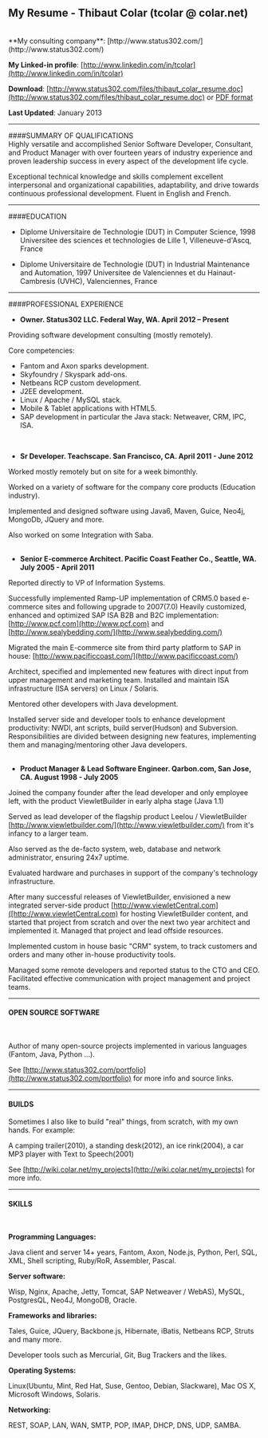 ## My Resume - Thibaut Colar (tcolar @ colar.net)
<br/>
**My consulting company**: [http://www.status302.com/](http://www.status302.com/)

**My Linked-in profile**: [http://www.linkedin.com/in/tcolar](http://www.linkedin.com/in/tcolar)

**Download**: [http://www.status302.com/files/thibaut_colar_resume.doc](http://www.status302.com/files/thibaut_colar_resume.doc)
or [PDF format](http://www.status302.com/files/thibaut_colar_resume.pdf)

**Last Updated**: January 2013
<br/>

*********
####SUMMARY OF QUALIFICATIONS
<br/>
Highly versatile and accomplished Senior Software Developer, Consultant, and Product Manager with over fourteen years of industry experience and proven leadership success in every aspect of the development life cycle.

Exceptional technical knowledge and skills complement excellent interpersonal and organizational capabilities, adaptability, and drive towards continuous professional development. Fluent in English and French.


*********
####EDUCATION
<br/>

- Diplome Universitaire de Technologie (DUT) in Computer Science, 1998
Universitee des sciences et technologies de Lille 1, Villeneuve-d'Ascq, France

- Diplome Universitaire de Technologie (DUT) in Industrial Maintenance and Automation, 1997
Universitee de Valenciennes et du Hainaut-Cambresis (UVHC), Valenciennes, France

*********
####PROFESSIONAL EXPERIENCE
<br/>

- **Owner.  Status302 LLC. Federal Way, WA. April 2012 – Present**

Providing software development consulting (mostly remotely).

Core competencies:

* Fantom and Axon sparks development.
* Skyfoundry / Skyspark add-ons.
* Netbeans RCP custom development.
* J2EE development.
* Linux / Apache / MySQL stack.
* Mobile & Tablet applications with HTML5.
* SAP development in particular the Java stack: Netweaver, CRM, IPC, ISA.

<br/>

-  **Sr Developer. Teachscape. San Francisco, CA. April 2011 - June 2012**

Worked mostly remotely but on site for a week bimonthly.

Worked on a variety of software for the company core products (Education industry).

Implemented and designed software using Java6, Maven, Guice, Neo4j, MongoDb, JQuery and more.

Also worked on some Integration with Saba.
<br/>
<br/>

- **Senior E-commerce Architect. Pacific Coast Feather Co., Seattle, WA. July 2005 - April 2011**

Reported directly to VP of Information Systems.

Successfully implemented Ramp-UP implementation of CRM5.0 based e-commerce sites and following upgrade to 2007(7.0)
Heavily customized, enhanced and optimized SAP ISA B2B and B2C implementation:
[http://www.pcf.com](http://www.pcf.com) and [http://www.sealybedding.com/](http://www.sealybedding.com/)

Migrated the main E-commerce site from third party platform to SAP in house: [http://www.pacificcoast.com/](http://www.pacificcoast.com/)

Architect, specified and implemented new features with direct input from upper management and marketing team.
Installed and maintain ISA infrastructure (ISA servers) on Linux / Solaris.

Mentored other developers with Java development.

Installed server side and developer tools to enhance development productivity: NWDI, ant scripts, build server(Hudson) and Subversion.
Responsibilities are divided between designing new features, implementing them and managing/mentoring other Java developers.
<br/>
<br/>

- **Product Manager & Lead Software Engineer. Qarbon.com, San Jose, CA. August 1998 - July 2005**

Joined the company founder after the lead developer and only employee left, with the product ViewletBuilder in early alpha stage (Java 1.1)

Served as lead developer of the flagship product Leelou / ViewletBuilder [http://www.viewletbuilder.com/](http://www.viewletbuilder.com/) from it's infancy to a larger team.

Also served as the de-facto system, web, database and network administrator, ensuring 24x7 uptime.

Evaluated hardware and purchases in support of the company's technology infrastructure.

After many successful releases of ViewletBuilder, envisioned a new integrated server-side product [http://www.viewletCentral.com]([http://www.viewletCentral.com) for hosting ViewletBuilder content, and started that project from scratch and over the next two year architect and implemented it. Managed that project and lead offside resources.

Implemented custom in house basic "CRM" system, to track customers and orders and many other in-house productivity tools.

Managed some remote developers and reported status to the CTO and CEO. Facilitated effective communication with project management and project teams.

*********
#### OPEN SOURCE SOFTWARE
<br/>

Author of many open-source projects implemented in various languages (Fantom, Java, Python ...).

See [http://www.status302.com/portfolio](http://www.status302.com/portfolio) for more info and source links.

*********
#### BUILDS

Sometimes I also like to build "real" things, from scratch, with my own hands. For example:

A camping trailer(2010), a standing desk(2012), an ice rink(2004), a car MP3 player with Text to Speech(2001)

See [http://wiki.colar.net/my_projects](http://wiki.colar.net/my_projects) for more info.

*********
#### SKILLS
<br/>

**Programming Languages:**

Java client and server 14+ years, Fantom, Axon, Node.js, Python, Perl, SQL, XML, Shell scripting, Ruby/RoR, Assembler, Pascal.

**Server software:**

Wisp, Nginx, Apache, Jetty, Tomcat, SAP Netweaver / WebAS), MySQL, PostgresQL, Neo4J, MongoDB, Oracle.

**Frameworks and libraries:**

Tales, Guice, JQuery, Backbone.js, Hibernate, iBatis, Netbeans RCP, Struts and many more.

Developer tools such as Mercurial, Git, Bug Trackers and the likes.

**Operating Systems:**

Linux(Ubuntu, Mint, Red Hat, Suse, Gentoo, Debian, Slackware), Mac OS X, Microsoft Windows, Solaris.

**Networking:**

REST, SOAP, LAN, WAN, SMTP, POP, IMAP, DHCP, DNS, UDP, SAMBA.

